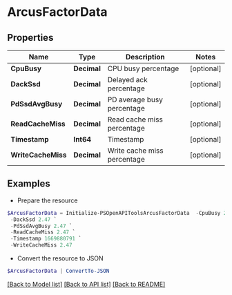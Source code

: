 # ArcusFactorData
## Properties

Name | Type | Description | Notes
------------ | ------------- | ------------- | -------------
**CpuBusy** | **Decimal** | CPU busy percentage | [optional] 
**DackSsd** | **Decimal** | Delayed ack percentage | [optional] 
**PdSsdAvgBusy** | **Decimal** | PD average busy percentage | [optional] 
**ReadCacheMiss** | **Decimal** | Read cache miss percentage | [optional] 
**Timestamp** | **Int64** | Timestamp | [optional] 
**WriteCacheMiss** | **Decimal** | Write cache miss percentage | [optional] 

## Examples

- Prepare the resource
```powershell
$ArcusFactorData = Initialize-PSOpenAPIToolsArcusFactorData  -CpuBusy 2.47 `
 -DackSsd 2.47 `
 -PdSsdAvgBusy 2.47 `
 -ReadCacheMiss 2.47 `
 -Timestamp 1669880791 `
 -WriteCacheMiss 2.47
```

- Convert the resource to JSON
```powershell
$ArcusFactorData | ConvertTo-JSON
```

[[Back to Model list]](../README.md#documentation-for-models) [[Back to API list]](../README.md#documentation-for-api-endpoints) [[Back to README]](../README.md)

